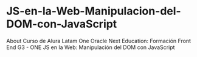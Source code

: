 # JS-en-la-Web-Manipulacion-del-DOM-con-JavaScript
About Curso de Alura Latam One Oracle Next Education: Formación Front End G3 - ONE JS en la Web: Manipulación del DOM con JavaScript
